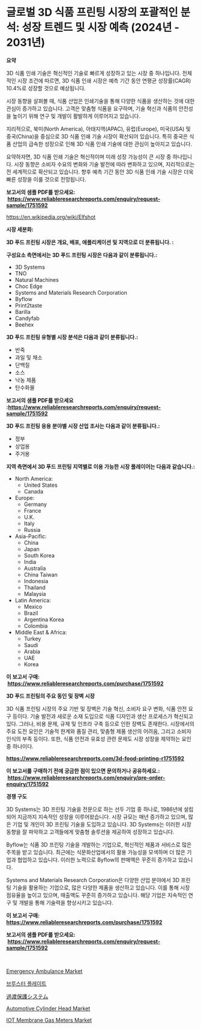 <p><h1>글로벌 3D 식품 프린팅 시장의 포괄적인 분석: 성장 트렌드 및 시장 예측 (2024년 - 2031년)</h1></p><p><strong>요약</strong></p>
<p><p>3D 식품 인쇄 기술은 혁신적인 기술로 빠르게 성장하고 있는 시장 중 하나입니다. 전체적인 시장 조건에 따르면, 3D 식품 인쇄 시장은 예측 기간 동안 연평균 성장률(CAGR) 10.4%로 성장할 것으로 예상됩니다.</p><p>시장 동향을 살펴볼 때, 식품 산업은 인쇄기술을 통해 다양한 식품을 생산하는 것에 대한 관심이 증가하고 있습니다. 고객은 맞춤형 식품을 요구하며, 기술 혁신과 식품의 안전성을 높이기 위해 연구 및 개발이 활발하게 이루어지고 있습니다.</p><p>지리적으로, 북미(North America), 아태지역(APAC), 유럽(Europe), 미국(USA) 및 중국(China)을 중심으로 3D 식품 인쇄 기술 시장이 확산되어 있습니다. 특히 중국은 식품 산업의 급속한 성장으로 인해 3D 식품 인쇄 기술에 대한 관심이 높아지고 있습니다.</p><p>요약하자면, 3D 식품 인쇄 기술은 혁신적이며 미래 성장 가능성이 큰 시장 중 하나입니다. 시장 동향은 소비자 수요의 변화와 기술 발전에 따라 변화하고 있으며, 지리적으로는 전 세계적으로 확산되고 있습니다. 향후 예측 기간 동안 3D 식품 인쇄 기술 시장은 더욱 빠른 성장을 이룰 것으로 전망됩니다.</p></p>
<p><strong>보고서의 샘플 PDF를 받으세요: &nbsp;<a href="https://www.reliableresearchreports.com/enquiry/request-sample/1751592">https://www.reliableresearchreports.com/enquiry/request-sample/1751592</a></strong></p>
<p><a href="https://en.wikipedia.org/wiki/Elfshot">https://en.wikipedia.org/wiki/Elfshot</a></p>
<p><strong>시장 세분화:</strong></p>
<p><strong> 3D 푸드 프린팅 시장은 개요, 배포, 애플리케이션 및 지역으로 더 분류됩니다. :</strong></p>
<p><strong>구성요소 측면에서는 3D 푸드 프린팅 시장은 다음과 같이 분류됩니다.:</strong></p>
<p><ul><li>3D Systems</li><li>TNO</li><li>Natural Machines</li><li>Choc Edge</li><li>Systems and Materials Research Corporation</li><li>Byflow</li><li>Print2taste</li><li>Barilla</li><li>Candyfab</li><li>Beehex</li></ul></p>
<p><strong> 3D 푸드 프린팅 유형별 시장 분석은 다음과 같이 분류됩니다.:</strong></p>
<p><ul><li>반죽</li><li>과일 및 채소</li><li>단백질</li><li>소스</li><li>낙농 제품</li><li>탄수화물</li></ul></p>
<p><strong>보고서의 샘플 PDF를 받으세요 :<a href="https://www.reliableresearchreports.com/enquiry/request-sample/1751592">https://www.reliableresearchreports.com/enquiry/request-sample/1751592</a></strong></p>
<p><strong> 3D 푸드 프린팅 응용 분야별 시장 산업 조사는 다음과 같이 분류됩니다.:</strong></p>
<p><ul><li>정부</li><li>상업용</li><li>주거용</li></ul></p>
<p><strong>지역 측면에서 3D 푸드 프린팅 지역별로 이용 가능한 시장 플레이어는 다음과 같습니다.:</strong></p>
<p><ul>
    <li>
        North America:
        <ul>
            <li>United States</li>
            <li>Canada</li>
        </ul>
    </li>
    <li>
        Europe:
        <ul>
            <li>Germany</li>
            <li>France</li>
            <li>U.K.</li>
            <li>Italy</li>
            <li>Russia</li>
        </ul>
    </li>
    <li>
        Asia-Pacific:
        <ul>
            <li>China</li>
            <li>Japan</li>
            <li>South Korea</li>
            <li>India</li>
            <li>Australia</li>
            <li>China Taiwan</li>
            <li>Indonesia</li>
            <li>Thailand</li>
            <li>Malaysia</li>
        </ul>
    </li>
    <li>
        Latin America:
        <ul>
            <li>Mexico</li>
            <li>Brazil</li>
            <li>Argentina Korea</li>
            <li>Colombia</li>
        </ul>
    </li>
    <li>
        Middle East & Africa:
        <ul>
            <li>Turkey</li>
            <li>Saudi</li>
            <li>Arabia</li>
            <li>UAE</li>
            <li>Korea</li>
        </ul>
    </li>
    </ul></p>
<p><strong>이 보고서 구매: &nbsp;<a href="https://www.reliableresearchreports.com/purchase/1751592">https://www.reliableresearchreports.com/purchase/1751592</a></strong></p>
<p><strong>3D 푸드 프린팅의 주요 동인 및 장벽 시장</strong></p>
<p><p>3D 식품 프린팅 시장의 주요 기반 및 장벽은 기술 혁신, 소비자 요구 변화, 식품 안전 요구 등이다. 기술 발전과 새로운 소재 도입으로 식품 디자인과 생산 프로세스가 혁신되고 있다. 그러나, 비용 문제, 규제 및 인프라 구축 등으로 인한 장벽도 존재한다. 시장에서의 주요 도전 요인은 기술적 한계와 품질 관리, 맞춤형 제품 생산의 어려움, 그리고 소비자 인식의 부족 등이다. 또한, 식품 안전과 유효성 관련 문제도 시장 성장을 제약하는 요인 중 하나이다.</p></p>
<p><strong><a href="https://www.reliableresearchreports.com/3d-food-printing-r1751592">https://www.reliableresearchreports.com/3d-food-printing-r1751592</a></strong></p>
<p><strong>이 보고서를 구매하기 전에 궁금한 점이 있으면 문의하거나 공유하세요.: &nbsp;<a href="https://www.reliableresearchreports.com/enquiry/pre-order-enquiry/1751592">https://www.reliableresearchreports.com/enquiry/pre-order-enquiry/1751592</a></strong></p>
<p><strong>경쟁 구도</strong></p>
<p><p>3D Systems는 3D 프린팅 기술을 전문으로 하는 선두 기업 중 하나로, 1986년에 설립되어 지금까지 지속적인 성장을 이루어왔습니다. 시장 규모는 매년 증가하고 있으며, 많은 기업 및 개인이 3D 프린팅 기술을 도입하고 있습니다. 3D Systems는 이러한 시장 동향을 잘 파악하고 고객들에게 맞춤형 솔루션을 제공하여 성장하고 있습니다. </p><p>Byflow는 식품 3D 프린팅 기술을 개발하는 기업으로, 혁신적인 제품과 서비스로 많은 주목을 받고 있습니다. 최근에는 식문화산업에서의 활용 가능성을 모색하며 더 많은 기업과 협업하고 있습니다. 이러한 노력으로 Byflow의 판매액은 꾸준히 증가하고 있습니다.</p><p>Systems and Materials Research Corporation은 다양한 산업 분야에서 3D 프린팅 기술을 활용하는 기업으로, 많은 다양한 제품을 생산하고 있습니다. 이를 통해 시장 점유율을 높이고 있으며, 매출액도 꾸준히 증가하고 있습니다. 해당 기업은 지속적인 연구 및 개발을 통해 기술력을 향상시키고 있습니다.</p></p>
<p><strong>이 보고서 구매: &nbsp; <a href="https://www.reliableresearchreports.com/purchase/1751592">https://www.reliableresearchreports.com/purchase/1751592</a></strong></p>
<p><strong>보고서의 샘플 PDF를 받으세요: &nbsp;<a href="https://www.reliableresearchreports.com/enquiry/request-sample/1751592">https://www.reliableresearchreports.com/enquiry/request-sample/1751592</a></strong><strong></strong></p>
<p>&nbsp;</p>
<p><p><a href="https://medium.com/@harleywyman28/deep-dive-into-the-emergency-ambulance-market-itstrends-market-segmentation-and-competitive-5199d5852bc6">Emergency Ambulance Market</a></p><p><a href="https://medium.com/@conradkirrlin76575/%EB%B8%8C%EB%A3%A8%EC%8A%A4%ED%84%B0-%ED%94%8C%EB%A0%88%EC%9D%B4%ED%8A%B8-%EB%A7%88%EC%BC%93-%EC%A0%84-%EC%84%B8%EA%B3%84%EC%A0%81-%EB%B0%8F-%EC%A7%80%EC%97%AD%EC%A0%81-%EB%B6%84%EC%84%9D-%EC%A7%80%EC%97%AD-%EA%B5%AD%EA%B0%80-%EC%88%98%EC%A4%80-%EB%B6%84%EC%84%9D-%EB%B0%8F-%EA%B2%BD%EC%9F%81-%EB%8F%84%ED%91%9C-%EB%B6%84%EC%84%9D-%EB%B0%8F-%EC%98%88%EC%B8%A1-2024-2031-d3e7c77adba9">브루스터 플레이트</a></p><p><a href="https://github.com/mohamedbakry57/Market-Research-Report-List-5/blob/main/583181348394.md">過渡保護システム</a></p><p><a href="https://medium.com/@go-emi/global-automotive-cylinder-head-market-is-projected-to-grow-at-a-cagr-of-9-8-3906d12f0a20">Automotive Cylinder Head Market</a></p><p><a href="https://www.linkedin.com/pulse/global-iot-membrane-gas-meters-market-product-type-application-sj5ff">IOT Membrane Gas Meters Market</a></p></p>